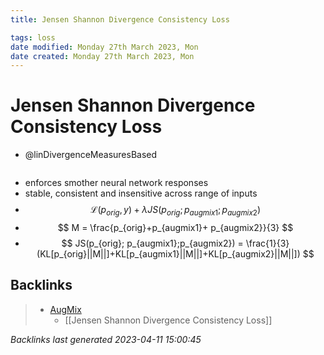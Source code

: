 ```yaml
---
title: Jensen Shannon Divergence Consistency Loss

tags: loss 
date modified: Monday 27th March 2023, Mon
date created: Monday 27th March 2023, Mon
---
```


# Jensen Shannon Divergence Consistency Loss
- @linDivergenceMeasuresBased
```toc
```
- enforces smother neural network responses
- stable, consistent and insensitive across range of inputs
- $$
\mathcal{L}(p_{orig}, y)+ \lambda JS(p_{orig};p_{augmix1}; p_{augmix2})
$$
- $$
M = \frac{p_{orig}+p_{augmix1}+ p_{augmix2}}{3}
$$
- $$
JS(p_{orig}; p_{augmix1};p_{augmix2}) = \frac{1}{3}(KL[p_{orig}||M||]+KL[p_{augmix1}||M||]+KL[p_{augmix2}||M||])
$$

## Backlinks

> - [AugMix](AugMix.md)
>   - [[Jensen Shannon Divergence Consistency Loss]]

_Backlinks last generated 2023-04-11 15:00:45_
